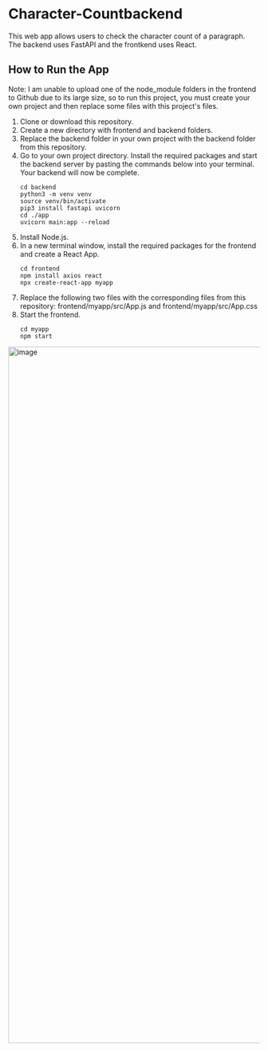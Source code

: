 # Character-Countbackend
 
This web app allows users to check the character count of a paragraph. The backend uses FastAPI and the frontkend uses React.

## How to Run the App
Note: I am unable to upload one of the node_module folders in the frontend to Github due to its large size, so to run this project, you must create your own project and then replace some files with this project's files.

1. Clone or download this repository.
2. Create a new directory with frontend and backend folders.
3. Replace the backend folder in your own project with the backend folder from this repository.
2. Go to your own project directory. Install the required packages and start the backend server by pasting the commands below into your terminal. Your backend will now be complete.
   ``` shell
   cd backend
   python3 -m venv venv
   source venv/bin/activate
   pip3 install fastapi uvicorn
   cd ./app
   uvicorn main:app --reload
   ```
3. Install Node.js.
4. In a new terminal window, install the required packages for the frontend and create a React App.
   ```shell
   cd frontend
   npm install axios react
   npx create-react-app myapp
   ```
5. Replace the following two files with the corresponding files from this repository:
      frontend/myapp/src/App.js and frontend/myapp/src/App.css
6. Start the frontend.
   ```
   cd myapp
   npm start
   ````

<img width="1393" alt="image" src="https://user-images.githubusercontent.com/127628127/235374868-b03d7f5a-b07c-429e-89d4-ba11af508664.png">
